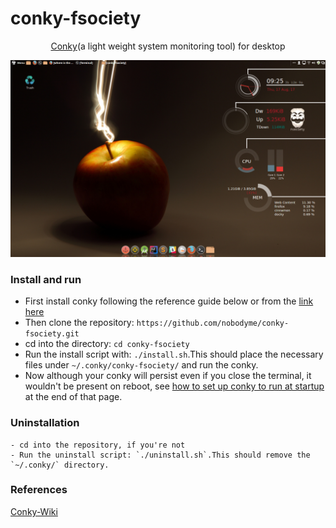 # conky-fsociety
<div align="center">

[Conky](https://wiki.archlinux.org/index.php/conky)(a light weight system monitoring tool) for desktop

<img src="https://github.com/nobodyme/conky-fsociety/blob/master/screenshot-desktop.png">

</div>

### Install and run

  - First install conky following the reference guide below or from the [link here](https://www.shellhacks.com/install-configure-conky-linux-mint-ubuntu-debian/)
  - Then clone the repository: `https://github.com/nobodyme/conky-fsociety.git`
  - cd into the directory: `cd conky-fsociety`
  - Run the install script with: `./install.sh`.This should place the necessary files under `~/.conky/conky-fsociety/` and run the conky.
  - Now although your conky will persist even if you close the terminal, it wouldn't be present on reboot, see [how to set up conky to run at startup](https://www.shellhacks.com/install-configure-conky-linux-mint-ubuntu-debian/) at the end of that page.
  
### Uninstallation

	- cd into the repository, if you're not
	- Run the uninstall script: `./uninstall.sh`.This should remove the `~/.conky/` directory.

### References
[Conky-Wiki](https://github.com/brndnmtthws/conky)
